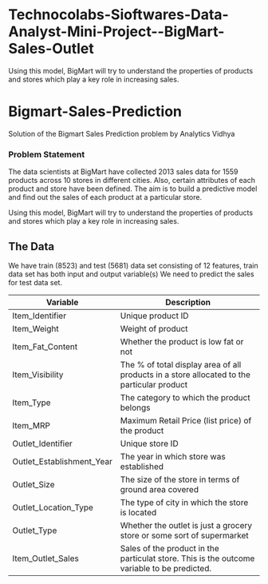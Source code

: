 # Technocolabs-Sioftwares-Data-Analyst-Mini-Project--BigMart-Sales-Outlet
Using this model, BigMart will try to understand the properties of products and stores which play a key role in increasing sales.
<br/>
# Bigmart-Sales-Prediction
Solution of the Bigmart Sales Prediction problem by Analytics Vidhya
### Problem Statement 		  
The data scientists at BigMart have collected 2013 sales data for 1559 products across 10 stores in different cities. Also, certain attributes of each product and store have been defined. The aim is to build a predictive model and find out the sales of each product at a particular store.

Using this model, BigMart will try to understand the properties of products and stores which play a key role in increasing sales.


## The Data
We have train (8523) and test (5681) data set consisting of 12 features, train data set has both input and output variable(s) We need to predict the sales for test data set.

Variable | Description
----------|--------------
Item_Identifier | Unique product ID
Item_Weight | Weight of product
Item_Fat_Content | Whether the product is low fat or not
Item_Visibility | The % of total display area of all products in a    store allocated to the particular product
Item_Type | The category to which the product belongs
Item_MRP | Maximum Retail Price (list price) of the product
Outlet_Identifier | Unique store ID
Outlet_Establishment_Year | The year in which store was established
Outlet_Size | The size of the store in terms of ground area covered
Outlet_Location_Type | The type of city in which the store is located
Outlet_Type | Whether the outlet is just a grocery store or some sort of supermarket
Item_Outlet_Sales | Sales of the product in the particulat store. This is the outcome variable to be predicted.
